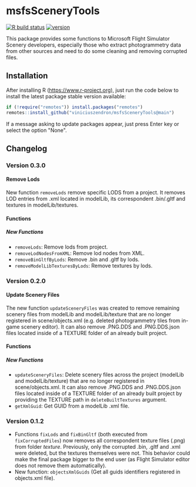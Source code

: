# msfsSceneryTools


<!-- badges: start -->
[![R build status](https://github.com/viniciuszendron/msfsSceneryTools/workflows/R-CMD-check/badge.svg)](https://github.com/viniciuszendron/msfsSceneryTools/actions)
[![version](https://img.shields.io/badge/version-0.3.0-red.svg)](https://semver.org)
<!-- badges: end -->

This package provides some functions to Microsoft Flight Simulator Scenery developers, especially those who extract photogrammetry data from other sources and need to do some cleaning and removing corrupted files.

## Installation

After installing R (https://www.r-project.org), just run the code below to install the latest package stable version available:

```r
if (!require("remotes")) install.packages("remotes")
remotes::install_github("viniciuszendron/msfsSceneryTools@main")
```

If a message asking to update packages appear, just press Enter key or select the option "None".


## Changelog

### Version 0.3.0

#### Remove Lods

New function `removeLods` remove specific LODS from a project. It removes LOD entries from .xml located in modelLib, its correspondent .bin/.gltf and textures in modelLib/textures.

#### Functions

##### New Functions

- `removeLods`: Remove lods from project.
- `removeLodNodesFromXML`: Remove lod nodes from XML.
- `removeBinGltfByLods`: Remove .bin and .gltf by lods.
- `removeModelLibTexturesByLods`: Remove textures by lods.


### Version 0.2.0

#### Update Scenery Files

The new function `updateSceneryFiles` was created to remove remaining scenery files from modelLib and modelLib/texture that are no longer registered in scene/objects.xml (e.g. deleted photogrammetry tiles from in-game scenery editor). It can also remove .PNG.DDS and .PNG.DDS.json files located inside of a TEXTURE folder of an already built project.

#### Functions

##### New Functions

- `updateSceneryFiles`: Delete scenery files across the project (modelLib and modelLib/texture) that are no longer registered in scene/objects.xml. It can also remove .PNG.DDS and .PNG.DDS.json files located inside of a TEXTURE folder of an already built project by providing the TEXTURE path in `deleteBuiltTextures` argument.
- `getXmlGuid`: Get GUID from a modelLib .xml file.

### Version 0.1.2

- Functions `fixLods` and `fixBinGltf` (both executed from `fixCorruptedFiles`) now removes all correspondent texture files (.png) from folder *texture*. Previously, only the corrupted .bin, .gltf and .xml were deleted, but the textures themselves were not. This behavior could make the final package bigger to the end user (as Flight Simulator editor does not remove them automatically).
- New function: `objectsXmlGuids` (Get all guids identifiers registered in objects.xml file).
